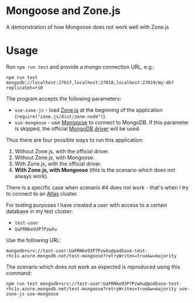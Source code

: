 # Mongoose and Zone.js
A demonstration of how Mongoose does not work well with Zone.js

# Usage

Run ```npm run test``` and provide a mongo connection URL, e.g.:

```
npm run test mongodb://localhost:27017,localhost:27018,localhost:27019/my-db?replicaSet=rs0
```

The program accepts the following parameters:

- ```use-zone-js``` - load [Zone.js](https://www.npmjs.com/package/zone.js) at the beginning of the application (```require("zone.js/dist/zone-node")```).
- ```use-mongoose``` - use [Mongoose](https://www.npmjs.com/package/mongoose) to connect to MongoDB. If this parameter is skipped, the official [MongoDB driver](https://www.npmjs.com/package/mongodb) will be used.

Thus there are four possible ways to run this application:

1. Without Zone.js, with the official driver.
2. Without Zone.js, with Mongoose.
3. With Zone.js, with the official driver.
4. **With Zone.js, with Mongoose** (this is the scenario which does not always work).

There is a specific case when scenario #4 does not work - that's when I try to connect to an [Atlas](https://cloud.mongodb.com) cluster.

For testing purposes I have created a user with access to a certain database in my test cluster:

- ```test-user```
- ```UaFRNke93P7PzwXu```

Use the following URL:

```mongodb+srv://test-user:UaFRNke93P7PzwXu@podbase-test-rhc1v.azure.mongodb.net/test-mongoose?retryWrites=true&w=majority```

The scenario which does not work as expected is reproduced using this command:

```npm run test mongodb+srv://test-user:UaFRNke93P7PzwXu@podbase-test-rhc1v.azure.mongodb.net/test-mongoose?retryWrites=true&w=majority use-zone-js use-mongoose```